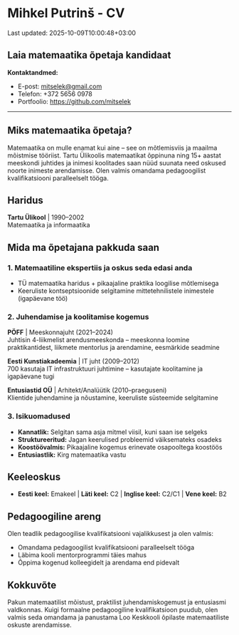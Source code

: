 # Mihkel Putrinš - CV

Last updated: 2025-10-09T10:00:48+03:00

## Laia matemaatika õpetaja kandidaat

**Kontaktandmed:**

- E-post: <mitselek@gmail.com>
- Telefon: +372 5656 0978
- Portfoolio: <https://github.com/mitselek>

---

## Miks matemaatika õpetaja?

Matemaatika on mulle enamat kui aine – see on mõtlemisviis ja maailma mõistmise tööriist. Tartu Ülikoolis matemaatikat õppinuna ning 15+ aastat meeskondi juhtides ja inimesi koolitades saan nüüd suunata need oskused noorte inimeste arendamisse. Olen valmis omandama pedagoogilist kvalifikatsiooni paralleelselt tööga.

## Haridus

**Tartu Ülikool** | 1990–2002  
Matemaatika ja informaatika

## Mida ma õpetajana pakkuda saan

### 1. Matemaatiline ekspertiis ja oskus seda edasi anda

- TÜ matemaatika haridus + pikaajaline praktika loogilise mõtlemisega
- Keeruliste kontseptsioonide selgitamine mittetehnilistele inimestele (igapäevane töö)

### 2. Juhendamise ja koolitamise kogemus

**PÖFF** | Meeskonnajuht (2021–2024)  
Juhtisin 4-liikmelist arendusmeeskonda – meeskonna loomine praktikantidest, liikmete mentorlus ja arendamine, eesmärkide seadmine

**Eesti Kunstiakadeemia** | IT juht (2009–2012)  
700 kasutaja IT infrastruktuuri juhtimine – kasutajate koolitamine ja igapäevane tugi

**Entusiastid OÜ** | Arhitekt/Analüütik (2010–praeguseni)  
Klientide juhendamine ja nõustamine, keeruliste süsteemide selgitamine

### 3. Isikuomadused

- **Kannatlik:** Selgitan sama asja mitmel viisil, kuni saan ise selgeks
- **Struktureeritud:** Jagan keerulised probleemid väiksemateks osadeks
- **Koostöövalmis:** Pikaajaline kogemus erinevate osapooltega koostöös
- **Entusiastlik:** Kirg matemaatika vastu

## Keeleoskus

- **Eesti keel:** Emakeel | **Läti keel:** C2 | **Inglise keel:** C2/C1 | **Vene keel:** B2

## Pedagoogiline areng

Olen teadlik pedagoogilise kvalifikatsiooni vajalikkusest ja olen valmis:

- Omandama pedagoogilist kvalifikatsiooni paralleelselt tööga
- Läbima kooli mentorprogrammi täies mahus
- Õppima kogenud kolleegidelt ja arendama end pidevalt

## Kokkuvõte

Pakun matemaatilist mõistust, praktilist juhendamiskogemust ja entusiasmi valdkonnas. Kuigi formaalne pedagoogiline kvalifikatsioon puudub, olen valmis seda omandama ja panustama Loo Keskkooli õpilaste matemaatiliste oskuste arendamisse.
